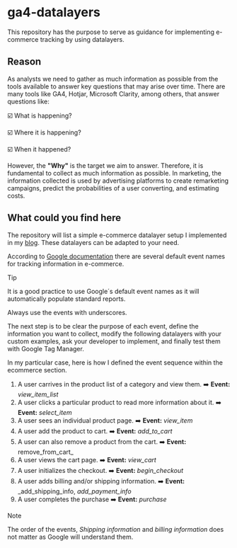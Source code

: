# ga4-datalayers 
This repository has the purpose to serve as guidance for implementing e-commerce tracking by using datalayers. 

## Reason

As analysts we need to gather as much information as possible from the tools available to answer key questions that may arise over time. There are many tools like GA4, Hotjar, Microsoft Clarity, among others, that answer questions like:

☑️ What is happening?

☑️ Where it is happening?

☑️ When it happened?


However, the **"Why"** is the target we aim to answer. Therefore, it is fundamental to collect as much information as possible. In marketing, the information collected is used by advertising platforms  to create remarketing campaigns, predict the probabilities of a user converting, and estimating costs. 

## What could you find here

The repository will list a simple e-commerce datalayer setup I implemented in my [blog](juanferespinosa.com/blog/ecommerce/products). These datalayers can be adapted to your need. 

According to [Google documentation](https://developers.google.com/analytics/devguides/collection/ga4/ecommerce?client_type=gtag) there are several default event names for tracking information in e-commerce.  

> [!TIP]
> It is a good practice to use Google´s default event names as it will automatically populate standard reports.
>
> Always use the events with underscores.

The next step is to be clear the purpose of each event, define the information you want to collect, modify the following datalayers with your custom examples, ask your developer to implement, and finally test them with Google Tag Manager.


In my particular case, here is how I defined the event sequence within the ecommerce section.

1. A user carrives in the product list of a category and view them.                        ➡️ **Event:**  _view_item_list_
2. A user clicks a particular product to read more information about it.                   ➡️ **Event:** _select_item_
3. A user sees an individual product page.                                                 ➡️ **Event:** _view_item_
4. A user add the product to cart.                                                         ➡️ **Event:** _add_to_cart_
5. A user can also remove a product from the cart.                                         ➡️ **Event:** remove_from_cart_
6. A user views the cart page.                                                             ➡️ **Event:** _view_cart_
7. A user initializes the checkout.                                                        ➡️ **Event:** _begin_checkout_
8. A user adds billing and/or shipping information.                                        ➡️ **Event:** _add_shipping_info, _add_payment_info_
9. A user completes the purchase                                                          ➡️ **Event:** _purchase_

> [!NOTE]
> The order of the events, _Shipping information_ and _billing information_ does not matter as Google will understand them.


   
 
